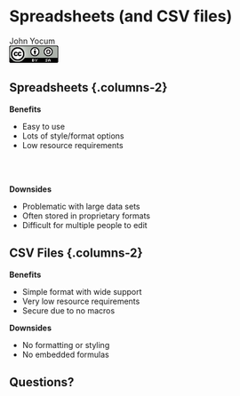 # Spreadsheets (and CSV files)
John Yocum  
![CC BY-SA 4.0](../images/cc_by-sa_4.png)  



## Spreadsheets {.columns-2}

**Benefits**

- Easy to use
- Lots of style/format options
- Low resource requirements

<br>
<br>

**Downsides**

- Problematic with large data sets
- Often stored in proprietary formats
- Difficult for multiple people to edit

## CSV Files {.columns-2}

**Benefits**

- Simple format with wide support
- Very low resource requirements
- Secure due to no macros

**Downsides**

- No formatting or styling
- No embedded formulas

## Questions?
